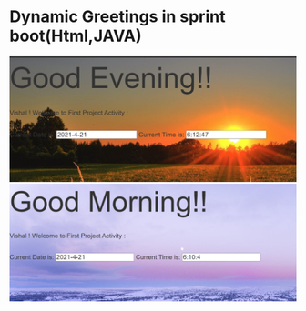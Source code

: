 # Dynamic Greetings in sprint boot(Html,JAVA)
![alt text](https://github.com/vishalroshanJ/ShadowProjectActivites/blob/main/Day1/Shadowwelcome/sh/EVENIMAGE.PNG)
![alt text](https://github.com/vishalroshanJ/ShadowProjectActivites/blob/main/Day1/Shadowwelcome/sh/MORNINGIMAGE.PNG)
